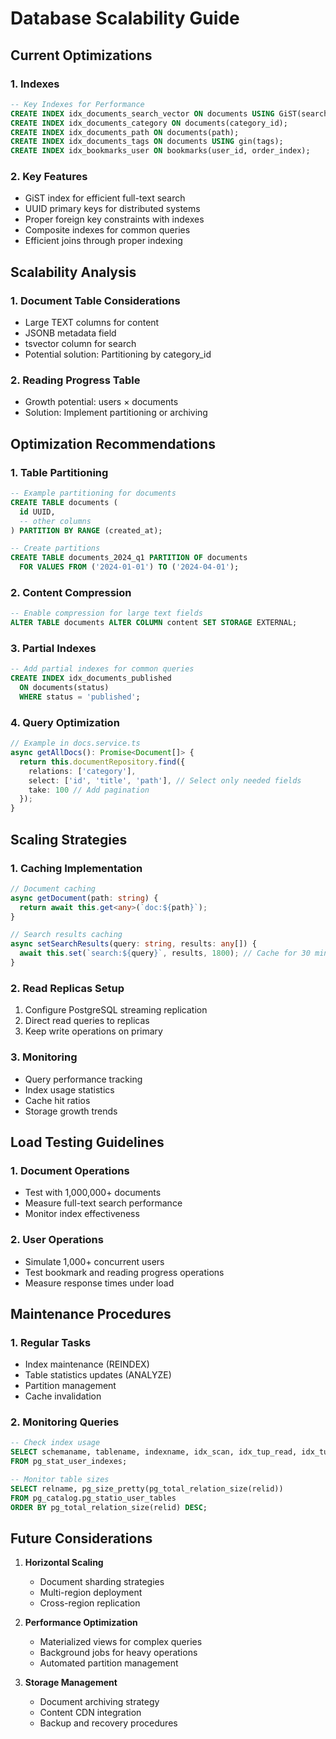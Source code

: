 # Database Scalability Guide

## Current Optimizations

### 1. Indexes

```sql
-- Key Indexes for Performance
CREATE INDEX idx_documents_search_vector ON documents USING GiST(search_vector);
CREATE INDEX idx_documents_category ON documents(category_id);
CREATE INDEX idx_documents_path ON documents(path);
CREATE INDEX idx_documents_tags ON documents USING gin(tags);
CREATE INDEX idx_bookmarks_user ON bookmarks(user_id, order_index);
```

### 2. Key Features

- GiST index for efficient full-text search
- UUID primary keys for distributed systems
- Proper foreign key constraints with indexes
- Composite indexes for common queries
- Efficient joins through proper indexing

## Scalability Analysis

### 1. Document Table Considerations

- Large TEXT columns for content
- JSONB metadata field
- tsvector column for search
- Potential solution: Partitioning by category_id

### 2. Reading Progress Table

- Growth potential: users × documents
- Solution: Implement partitioning or archiving

## Optimization Recommendations

### 1. Table Partitioning

```sql
-- Example partitioning for documents
CREATE TABLE documents (
  id UUID,
  -- other columns
) PARTITION BY RANGE (created_at);

-- Create partitions
CREATE TABLE documents_2024_q1 PARTITION OF documents
  FOR VALUES FROM ('2024-01-01') TO ('2024-04-01');
```

### 2. Content Compression

```sql
-- Enable compression for large text fields
ALTER TABLE documents ALTER COLUMN content SET STORAGE EXTERNAL;
```

### 3. Partial Indexes

```sql
-- Add partial indexes for common queries
CREATE INDEX idx_documents_published
  ON documents(status)
  WHERE status = 'published';
```

### 4. Query Optimization

```typescript
// Example in docs.service.ts
async getAllDocs(): Promise<Document[]> {
  return this.documentRepository.find({
    relations: ['category'],
    select: ['id', 'title', 'path'], // Select only needed fields
    take: 100 // Add pagination
  });
}
```

## Scaling Strategies

### 1. Caching Implementation

```typescript
// Document caching
async getDocument(path: string) {
  return await this.get<any>(`doc:${path}`);
}

// Search results caching
async setSearchResults(query: string, results: any[]) {
  await this.set(`search:${query}`, results, 1800); // Cache for 30 minutes
}
```

### 2. Read Replicas Setup

1. Configure PostgreSQL streaming replication
2. Direct read queries to replicas
3. Keep write operations on primary

### 3. Monitoring

- Query performance tracking
- Index usage statistics
- Cache hit ratios
- Storage growth trends

## Load Testing Guidelines

### 1. Document Operations

- Test with 1,000,000+ documents
- Measure full-text search performance
- Monitor index effectiveness

### 2. User Operations

- Simulate 1,000+ concurrent users
- Test bookmark and reading progress operations
- Measure response times under load

## Maintenance Procedures

### 1. Regular Tasks

- Index maintenance (REINDEX)
- Table statistics updates (ANALYZE)
- Partition management
- Cache invalidation

### 2. Monitoring Queries

```sql
-- Check index usage
SELECT schemaname, tablename, indexname, idx_scan, idx_tup_read, idx_tup_fetch
FROM pg_stat_user_indexes;

-- Monitor table sizes
SELECT relname, pg_size_pretty(pg_total_relation_size(relid))
FROM pg_catalog.pg_statio_user_tables
ORDER BY pg_total_relation_size(relid) DESC;
```

## Future Considerations

1. **Horizontal Scaling**

   - Document sharding strategies
   - Multi-region deployment
   - Cross-region replication

2. **Performance Optimization**

   - Materialized views for complex queries
   - Background jobs for heavy operations
   - Automated partition management

3. **Storage Management**
   - Document archiving strategy
   - Content CDN integration
   - Backup and recovery procedures
